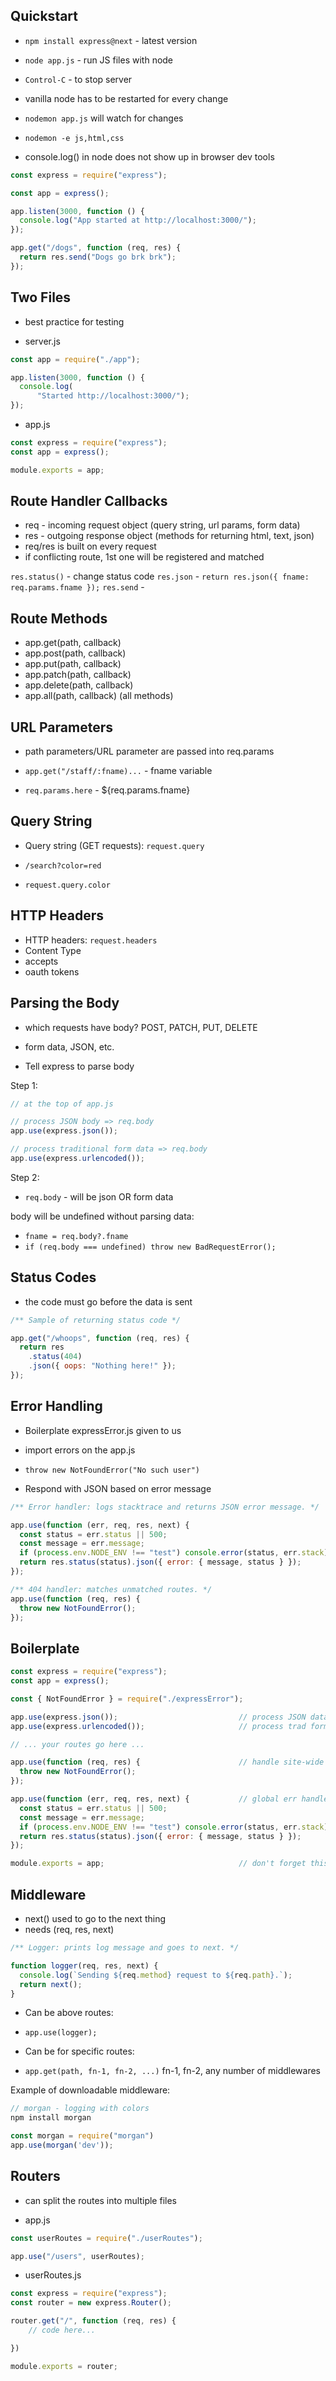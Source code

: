 ## Quickstart

- `npm install express@next` - latest version
- `node app.js` - run JS files with node
- `Control-C` - to stop server

- vanilla node has to be restarted for every change
- `nodemon app.js` will watch for changes
- `nodemon -e js,html,css`

- console.log() in node does not show up in browser dev tools

```JavaScript
const express = require("express");

const app = express();

app.listen(3000, function () {
  console.log("App started at http://localhost:3000/");
});

app.get("/dogs", function (req, res) {
  return res.send("Dogs go brk brk");
});
```

## Two Files

- best practice for testing

- server.js

```JavaScript
const app = require("./app");

app.listen(3000, function () {
  console.log(
      "Started http://localhost:3000/");
});
```

- app.js

```JavaScript
const express = require("express");
const app = express();

module.exports = app;
```

## Route Handler Callbacks

- req - incoming request object (query string, url params, form data)
- res - outgoing response object (methods for returning html, text, json)
- req/res is built on every request
- if conflicting route, 1st one will be registered and matched

`res.status()` - change status code
`res.json` - `return res.json({ fname: req.params.fname });`
`res.send` -

## Route Methods

- app.get(path, callback)
- app.post(path, callback)
- app.put(path, callback)
- app.patch(path, callback)
- app.delete(path, callback)
- app.all(path, callback) (all methods)

## URL Parameters

- path parameters/URL parameter are passed into req.params

- `app.get("/staff/:fname)...` - fname variable
- `req.params.here` - ${req.params.fname}

## Query String

- Query string (GET requests): `request.query`

- `/search?color=red`
- `request.query.color`

## HTTP Headers

- HTTP headers: `request.headers`
- Content Type
- accepts
- oauth tokens

## Parsing the Body

- which requests have body? POST, PATCH, PUT, DELETE

- form data, JSON, etc.
- Tell express to parse body

Step 1:

```JavaScript
// at the top of app.js

// process JSON body => req.body
app.use(express.json());

// process traditional form data => req.body
app.use(express.urlencoded());
```

Step 2:

- `req.body` - will be json OR form data

body will be undefined without parsing data:

- `fname = req.body?.fname`
- `if (req.body === undefined) throw new BadRequestError();`

## Status Codes

- the code must go before the data is sent

```JavaScript
/** Sample of returning status code */

app.get("/whoops", function (req, res) {
  return res
    .status(404)
    .json({ oops: "Nothing here!" });
});
```

## Error Handling

- Boilerplate expressError.js given to us
- import errors on the app.js
- `throw new NotFoundError("No such user")`

- Respond with JSON based on error message

```JavaScript
/** Error handler: logs stacktrace and returns JSON error message. */

app.use(function (err, req, res, next) {
  const status = err.status || 500;
  const message = err.message;
  if (process.env.NODE_ENV !== "test") console.error(status, err.stack);
  return res.status(status).json({ error: { message, status } });
});
```

```JavaScript
/** 404 handler: matches unmatched routes. */
app.use(function (req, res) {
  throw new NotFoundError();
});
```

## Boilerplate

```JavaScript
const express = require("express");
const app = express();

const { NotFoundError } = require("./expressError");

app.use(express.json());                           // process JSON data
app.use(express.urlencoded());                     // process trad form data

// ... your routes go here ...

app.use(function (req, res) {                      // handle site-wide 404s
  throw new NotFoundError();
});

app.use(function (err, req, res, next) {           // global err handler
  const status = err.status || 500;
  const message = err.message;
  if (process.env.NODE_ENV !== "test") console.error(status, err.stack);
  return res.status(status).json({ error: { message, status } });
});

module.exports = app;                              // don't forget this!
```

## Middleware

- next() used to go to the next thing
- needs (req, res, next)

```JavaScript
/** Logger: prints log message and goes to next. */

function logger(req, res, next) {
  console.log(`Sending ${req.method} request to ${req.path}.`);
  return next();
}
```

- Can be above routes:
- `app.use(logger);`

- Can be for specific routes:
- `app.get(path, fn-1, fn-2, ...)`
  fn-1, fn-2, any number of middlewares

Example of downloadable middleware:

```JavaScript
// morgan - logging with colors
npm install morgan

const morgan = require("morgan")
app.use(morgan('dev'));
```

## Routers
- can split the routes into multiple files

- app.js

```JavaScript
const userRoutes = require("./userRoutes");

app.use("/users", userRoutes);
```

- userRoutes.js

```JavaScript
const express = require("express");
const router = new express.Router();

router.get("/", function (req, res) {
    // code here...

})

module.exports = router;
```
